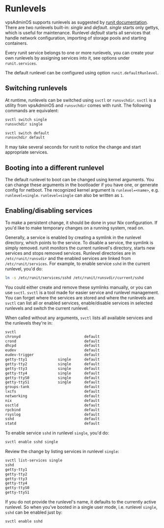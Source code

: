 # Runlevels
vpsAdminOS supports runlevels as suggested by
[runit documentation](http://smarden.org/runit/runlevels.html). There are
two runlevels built-in: *single* and *default*. *single* starts only gettys,
which is useful for maintenance. Runlevel *default* starts all services that
handle network configuration, importing of storage pools and starting
containers.

Every runit service belongs to one or more runlevels, you can create your own
runlevels by assigning services into it, see options under `runit.services`.

The default runlevel can be configured using option `runit.defaultRunlevel`.

## Switching runlevels
At runtime, runlevels can be switched using `svctl` or `runsvchdir`. `svctl`
is a utility from vpsAdminOS and `runsvchdir` comes with runit. The following
commands are equivalent:

```bash
svctl switch single
runsvchdir single

svctl switch default
runsvchdir default
```

It may take several seconds for runit to notice the change and start appropriate
services.

## Booting into a different runlevel
The default runlevel to boot can be changed using kernel arguments. You can
change these arguments in the bootloader if you have one, or generate config
for netboot. The recognized kernel argument is `runlevel=<name>`, e.g.
`runlevel=single`. `runlevel=single` can also be written as `1`.

## Enabling/disabling services
To make a persistent change, it should be done in your Nix configuration. If
you'd like to make temporary changes on a running system, read on.

Generally, a service is enabled by creating a symlink in the runlevel directory,
which points to the service. To disable a service, the symlink is simply removed.
runit monitors the current runlevel's directory, starts new services and stops
removed services. Runlevel directories are in `/etc/runit/runsvdir` and the
enabled services are linked from `/etc/runit/services`. For example, to enable
service `sshd` in the current runlevel, you'd do:

```bash
ln -s /etc/runit/services/sshd /etc/runit/runsvdir/current/sshd
```

You could either create and remove these symlinks manually, or you can use
`svctl`. `svctl` is a tool made for easier service and runlevel management.
You can forget where the services are stored and where the runlevels are.
`svctl` can list all or enabled services, enable/disable services in selected
runlevels and switch the current runlevel.

When called without any arguments, `svctl` lists all available services and the
runlevels they're in:

```bash
svctl
chronyd                             default   
crond                               default   
dhcpd                               default   
eudev                               default   
eudev-trigger                       default   
getty-tty1              single      default   
getty-tty2              single      default   
getty-tty3              single      default   
getty-tty4              single      default   
getty-ttyS0             single      default   
getty-ttyS1             single      default   
groups-tank                         default   
lxcfs                               default   
networking                          default   
nix                                 default   
osctld                              default   
rpcbind                             default   
rsyslog                             default   
sshd                                default   
statd                               default   
```

To enable service `sshd` in runlevel `single`, you'd do:

```bash
svctl enable sshd single
```

Review the change by listing services in runlevel `single`:

```bash
svctl list-services single
sshd
getty-tty1
getty-tty2
getty-tty3
getty-tty4
getty-ttyS0
getty-ttyS1
```

If you do not provide the runlevel's name, it defaults to the currently active
runlevel. So when you've booted in a single user mode, i.e. runlevel `single`,
`sshd` can be enabled just by:

```bash
svctl enable sshd
```
